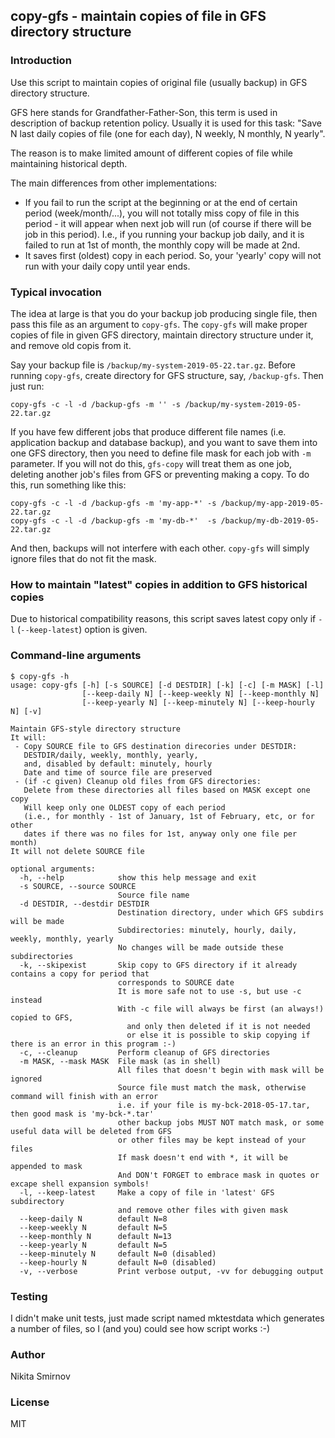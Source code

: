 ## copy-gfs - maintain copies of file in GFS directory structure

### Introduction
Use this script to maintain copies of original file (usually backup) in GFS directory structure.

GFS here stands for Grandfather-Father-Son, this term is used in description of backup retention policy.
Usually it is used for this task: "Save N last daily copies of file (one for each day), N weekly, N monthly, N yearly".

The reason is to make limited amount of different copies of file while maintaining historical depth.

The main differences from other implementations:
- If you fail to run the script at the beginning or at the end of certain period (week/month/...),
you will not totally miss copy of file in this period - it will appear
when next job will run (of course if there will be job in this period).
I.e., if you running your backup job daily, and it is failed to run at 1st of month,
the monthly copy will be made at 2nd.
- It saves first (oldest) copy in each period.
So, your 'yearly' copy will not run with your daily copy until year ends.

### Typical invocation
The idea at large is that you do your backup job producing single file, then pass this file as an argument to ``copy-gfs``.
The ``copy-gfs`` will make proper copies of file in given GFS directory, maintain directory structure under it, and remove old copis from it.

Say your backup file is ``/backup/my-system-2019-05-22.tar.gz``.
Before running ``copy-gfs``, create directory for GFS structure, say, ``/backup-gfs``.
Then just run:
```
copy-gfs -c -l -d /backup-gfs -m '' -s /backup/my-system-2019-05-22.tar.gz
```
If you have few different jobs that produce different file names (i.e. application backup and database backup),
and you want to save them into one GFS directory, then you need to define file mask for each job with ``-m`` parameter.
If you will not do this, ``gfs-copy`` will treat them as one job, deleting another job's files from GFS or preventing making a copy.
To do this, run something like this:
```
copy-gfs -c -l -d /backup-gfs -m 'my-app-*' -s /backup/my-app-2019-05-22.tar.gz
copy-gfs -c -l -d /backup-gfs -m 'my-db-*'  -s /backup/my-db-2019-05-22.tar.gz
```
And then, backups will not interfere with each other. ``copy-gfs`` will simply ignore files that do not fit the mask.

### How to maintain "latest" copies in addition to GFS historical copies
Due to historical compatibility reasons, this script saves latest copy only if ``-l`` (``--keep-latest``) option is given.

### Command-line arguments
```
$ copy-gfs -h
usage: copy-gfs [-h] [-s SOURCE] [-d DESTDIR] [-k] [-c] [-m MASK] [-l]
                [--keep-daily N] [--keep-weekly N] [--keep-monthly N]
                [--keep-yearly N] [--keep-minutely N] [--keep-hourly N] [-v]

Maintain GFS-style directory structure
It will:
 - Copy SOURCE file to GFS destination direcories under DESTDIR:
   DESTDIR/daily, weekly, monthly, yearly,
   and, disabled by default: minutely, hourly
   Date and time of source file are preserved
 - (if -c given) Cleanup old files from GFS directories:
   Delete from these directories all files based on MASK except one copy
   Will keep only one OLDEST copy of each period
   (i.e., for monthly - 1st of January, 1st of February, etc, or for other
   dates if there was no files for 1st, anyway only one file per month)
It will not delete SOURCE file

optional arguments:
  -h, --help            show this help message and exit
  -s SOURCE, --source SOURCE
                        Source file name
  -d DESTDIR, --destdir DESTDIR
                        Destination directory, under which GFS subdirs will be made
                        Subdirectories: minutely, hourly, daily, weekly, monthly, yearly
                        No changes will be made outside these subdirectories
  -k, --skipexist       Skip copy to GFS directory if it already contains a copy for period that
                        corresponds to SOURCE date
                        It is more safe not to use -s, but use -c instead
                        With -c file will always be first (an always!) copied to GFS,
                          and only then deleted if it is not needed
                          or else it is possible to skip copying if there is an error in this program :-)
  -c, --cleanup         Perform cleanup of GFS directories
  -m MASK, --mask MASK  File mask (as in shell)
                        All files that doesn't begin with mask will be ignored
                        Source file must match the mask, otherwise command will finish with an error
                        i.e. if your file is my-bck-2018-05-17.tar, then good mask is 'my-bck-*.tar'
                        other backup jobs MUST NOT match mask, or some useful data will be deleted from GFS
                        or other files may be kept instead of your files
                        If mask doesn't end with *, it will be appended to mask
                        And DON't FORGET to embrace mask in quotes or excape shell expansion symbols!
  -l, --keep-latest     Make a copy of file in 'latest' GFS subdirectory
                        and remove other files with given mask
  --keep-daily N        default N=8
  --keep-weekly N       default N=5
  --keep-monthly N      default N=13
  --keep-yearly N       default N=5
  --keep-minutely N     default N=0 (disabled)
  --keep-hourly N       default N=0 (disabled)
  -v, --verbose         Print verbose output, -vv for debugging output
```

### Testing
I didn't make unit tests, just made script named mktestdata which generates a number of files,
so I (and you) could see how script works :-)

### Author
Nikita Smirnov

### License
MIT
